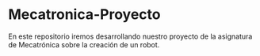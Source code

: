 # Mecatronica-Proyecto
En este repositorio iremos desarrollando nuestro proyecto de la asignatura de Mecatrónica sobre la creación de un robot.
